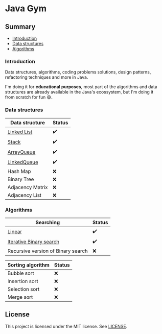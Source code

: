 # Java Gym

## Summary

- [Introduction](#introduction)
- [Data structures](#data-structures)
- [Algorithms](#algorithms)

### Introduction

Data structures, algorithms, coding problems solutions, design patterns, refactoring techniques and more in Java.

I'm doing it for **educational purposes**, most part of the algorithms and data structures are already available in the Java's ecossystem, but I'm doing it from scratch for fun :smile:.

### Data structures

| Data structure                                                                            | Status             |
| ----------------------------------------------------------------------------------------- | ------------------ |
| [Linked List](./DataStructures/src/edu/javagym/datastructures/linked_list/)               | :heavy_check_mark: |
| [Stack](./DataStructures/src/edu/javagym/datastructures/stack/)                           | :heavy_check_mark: |
| [ArrayQueue](./DataStructures/src/edu/javagym/datastructures/queue/ArrayQueue.java)       | :heavy_check_mark: |
| [LinkedQueue](./DataStructures/src/edu/javagym/datastructures/queue/LinkedListQueue.java) | :heavy_check_mark: |
| Hash Map                                                                                  | :x:                |
| Binary Tree                                                                               | :x:                |
| Adjacency Matrix                                                                          | :x:                |
| Adjacency List                                                                            | :x:                |

### Algorithms

| Searching                                                                                 | Status             |
| ----------------------------------------------------------------------------------------- | ------------------ |
| [Linear](./Algorithms/src/edu/javagym/algorithms/searching/linearsearch/)                 | :heavy_check_mark: |
| [Iterative Binary search](./Algorithms/src/edu/javagym/algorithms/searching/binarysearch) | :heavy_check_mark: |
| Recursive version of Binary search                                                        | :x:                |

| Sorting algorithm | Status |
| ----------------- | ------ |
| Bubble sort       | :x:    |
| Insertion sort    | :x:    |
| Selection sort    | :x:    |
| Merge sort        | :x:    |

## License

This project is licensed under the MIT license. See [LICENSE](./LICENSE).
